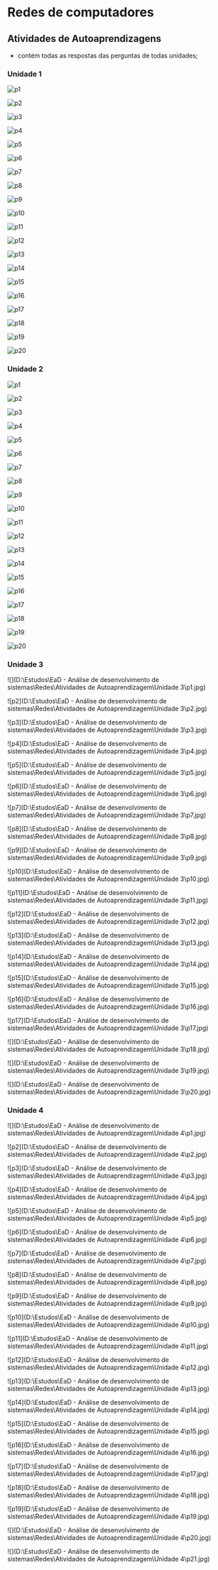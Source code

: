 # Redes de computadores 



## Atividades de Autoaprendizagens

- contém todas as respostas das perguntas de todas unidades;

### Unidade 1

![p1](https://user-images.githubusercontent.com/23271567/168494072-286f68e2-78df-4469-a200-cdc89622bf18.jpg)



![p2](https://user-images.githubusercontent.com/23271567/168494074-84783c40-f053-44a0-8f13-b1c9f37acd49.jpg)



![p3](https://user-images.githubusercontent.com/23271567/168494077-fa21c4ca-5322-4bc4-abdd-a7456475f412.jpg)



![p4](https://user-images.githubusercontent.com/23271567/168494078-9cae2955-c70e-4f35-b670-64926a277fc4.jpg)



![p5](https://user-images.githubusercontent.com/23271567/168494079-c2f1cf63-712e-467c-8cd6-65e401eec344.jpg)



![p6](https://user-images.githubusercontent.com/23271567/168494080-483ba80c-578c-4e55-92aa-7f0f5312c252.jpg)



![p7](https://user-images.githubusercontent.com/23271567/168494083-222b1618-01c8-486e-9fe0-2a7b6a067e51.jpg)



![p8](https://user-images.githubusercontent.com/23271567/168494084-f90a1dba-887b-4af4-be6e-05f430a9249b.jpg)



![p9](https://user-images.githubusercontent.com/23271567/168494085-87b8e79b-0ced-4cc4-aca4-45fc0f503680.jpg)



![p10](https://user-images.githubusercontent.com/23271567/168494086-0034581e-a140-4819-b9dd-bea8c906be86.jpg)



![p11](https://user-images.githubusercontent.com/23271567/168494088-c512fa95-81d4-418f-85ba-6cd09dd736ad.jpg)



![p12](https://user-images.githubusercontent.com/23271567/168494089-24fb1148-fdcf-4437-b900-79315dd34b16.jpg)



![p13](https://user-images.githubusercontent.com/23271567/168494092-3da6a1cd-0a7a-449c-bc98-59167eecee48.jpg)



![p14](https://user-images.githubusercontent.com/23271567/168494093-2ffe522f-5084-42f0-afd4-99c300c383a2.jpg)



![p15](https://user-images.githubusercontent.com/23271567/168494094-05c76a57-114b-43bb-b27e-9f06a7510d07.jpg)



![p16](https://user-images.githubusercontent.com/23271567/168494096-555e977f-d5ad-43f8-a7f1-5457a0829a16.jpg)



![p17](https://user-images.githubusercontent.com/23271567/168494099-66303be0-6f0b-40fc-9e0f-7c30f24d505d.jpg)



![p18](https://user-images.githubusercontent.com/23271567/168494100-f51e61d2-4e34-46fd-ab4b-087a5bf42b9a.jpg)



![p19](https://user-images.githubusercontent.com/23271567/168494101-b860f5fe-c162-4596-b92d-87d61336cbf2.jpg)



![p20](https://user-images.githubusercontent.com/23271567/168494102-8f30cf9c-6271-4de8-9cf2-03d976c6bd91.jpg)



### Unidade 2

![p1](https://user-images.githubusercontent.com/23271567/168494119-a17c4de6-b755-475b-8bde-13d1d479c2fb.jpg)



![p2](https://user-images.githubusercontent.com/23271567/168494121-c937ac2a-bc17-45eb-b075-cad9642b267b.jpg)



![p3](https://user-images.githubusercontent.com/23271567/168494122-09452241-386b-4227-901d-0ed2e873b23a.jpg)



![p4](https://user-images.githubusercontent.com/23271567/168494123-84a06831-ec5e-4015-90fe-aed7c64dcc31.jpg)



![p5](https://user-images.githubusercontent.com/23271567/168494125-5d30a40c-9196-4072-9e36-4bbd96589ab3.jpg)



![p6](https://user-images.githubusercontent.com/23271567/168494126-51c53c9d-36ba-44b0-820f-e47c34a8ce55.jpg)



![p7](https://user-images.githubusercontent.com/23271567/168494129-6f4664f4-387e-47b9-8487-a5fc474ca082.jpg)



![p8](https://user-images.githubusercontent.com/23271567/168494131-c0755fbf-3787-4e63-bab4-dc5587c296da.jpg)



![p9](https://user-images.githubusercontent.com/23271567/168494133-a182c055-2a01-4e2d-a241-3125021617a1.jpg)



![p10](https://user-images.githubusercontent.com/23271567/168494134-aaaa4481-8c6d-40c2-8a0f-b43e55fea809.jpg)



![p11](https://user-images.githubusercontent.com/23271567/168494136-a720bbaf-f793-4aa4-8657-31195c1ef1bd.jpg)



![p12](https://user-images.githubusercontent.com/23271567/168494137-ff7b6239-a6dc-422d-8712-edfd18895f25.jpg)



![p13](https://user-images.githubusercontent.com/23271567/168494139-11772473-59e4-48fa-8de8-cbafe5b9e166.jpg)



![p14](https://user-images.githubusercontent.com/23271567/168494140-1080c051-e785-4129-b78d-1ba2b2331bb6.jpg)



![p15](https://user-images.githubusercontent.com/23271567/168494141-cd108e1c-6cf9-4bb6-a157-49473cdd9dca.jpg)



![p16](https://user-images.githubusercontent.com/23271567/168494143-4751b7f9-0d70-4ebe-801a-664d2d10dc16.jpg)



![p17](https://user-images.githubusercontent.com/23271567/168494144-f13c658b-3f43-4403-bd6b-306668ff5db7.jpg)



![p18](https://user-images.githubusercontent.com/23271567/168494145-302e531e-bf0d-4b06-ae79-97d72edaa86f.jpg)



![p19](https://user-images.githubusercontent.com/23271567/168494146-8ec5273a-fe9f-4eb1-b0ff-fe051a860510.jpg)



![p20](https://user-images.githubusercontent.com/23271567/168494147-a3346a25-120e-4bb9-a4fa-4c8251494626.jpg)



### Unidade 3

![](D:\Estudos\EaD - Análise de desenvolvimento de sistemas\Redes\Atividades de Autoaprendizagem\Unidade 3\p1.jpg)



![p2](D:\Estudos\EaD - Análise de desenvolvimento de sistemas\Redes\Atividades de Autoaprendizagem\Unidade 3\p2.jpg)



![p3](D:\Estudos\EaD - Análise de desenvolvimento de sistemas\Redes\Atividades de Autoaprendizagem\Unidade 3\p3.jpg)



![p4](D:\Estudos\EaD - Análise de desenvolvimento de sistemas\Redes\Atividades de Autoaprendizagem\Unidade 3\p4.jpg)



![p5](D:\Estudos\EaD - Análise de desenvolvimento de sistemas\Redes\Atividades de Autoaprendizagem\Unidade 3\p5.jpg)



![p6](D:\Estudos\EaD - Análise de desenvolvimento de sistemas\Redes\Atividades de Autoaprendizagem\Unidade 3\p6.jpg)



![p7](D:\Estudos\EaD - Análise de desenvolvimento de sistemas\Redes\Atividades de Autoaprendizagem\Unidade 3\p7.jpg)



![p8](D:\Estudos\EaD - Análise de desenvolvimento de sistemas\Redes\Atividades de Autoaprendizagem\Unidade 3\p8.jpg)



![p9](D:\Estudos\EaD - Análise de desenvolvimento de sistemas\Redes\Atividades de Autoaprendizagem\Unidade 3\p9.jpg)



![p10](D:\Estudos\EaD - Análise de desenvolvimento de sistemas\Redes\Atividades de Autoaprendizagem\Unidade 3\p10.jpg)



![p11](D:\Estudos\EaD - Análise de desenvolvimento de sistemas\Redes\Atividades de Autoaprendizagem\Unidade 3\p11.jpg)



![p12](D:\Estudos\EaD - Análise de desenvolvimento de sistemas\Redes\Atividades de Autoaprendizagem\Unidade 3\p12.jpg)



![p13](D:\Estudos\EaD - Análise de desenvolvimento de sistemas\Redes\Atividades de Autoaprendizagem\Unidade 3\p13.jpg)



![p14](D:\Estudos\EaD - Análise de desenvolvimento de sistemas\Redes\Atividades de Autoaprendizagem\Unidade 3\p14.jpg)



![p15](D:\Estudos\EaD - Análise de desenvolvimento de sistemas\Redes\Atividades de Autoaprendizagem\Unidade 3\p15.jpg)



![p16](D:\Estudos\EaD - Análise de desenvolvimento de sistemas\Redes\Atividades de Autoaprendizagem\Unidade 3\p16.jpg)



![p17](D:\Estudos\EaD - Análise de desenvolvimento de sistemas\Redes\Atividades de Autoaprendizagem\Unidade 3\p17.jpg)

![](D:\Estudos\EaD - Análise de desenvolvimento de sistemas\Redes\Atividades de Autoaprendizagem\Unidade 3\p18.jpg)

![](D:\Estudos\EaD - Análise de desenvolvimento de sistemas\Redes\Atividades de Autoaprendizagem\Unidade 3\p19.jpg)

![](D:\Estudos\EaD - Análise de desenvolvimento de sistemas\Redes\Atividades de Autoaprendizagem\Unidade 3\p20.jpg)

### Unidade 4

![](D:\Estudos\EaD - Análise de desenvolvimento de sistemas\Redes\Atividades de Autoaprendizagem\Unidade 4\p1.jpg)



![p2](D:\Estudos\EaD - Análise de desenvolvimento de sistemas\Redes\Atividades de Autoaprendizagem\Unidade 4\p2.jpg)



![p3](D:\Estudos\EaD - Análise de desenvolvimento de sistemas\Redes\Atividades de Autoaprendizagem\Unidade 4\p3.jpg)



![p4](D:\Estudos\EaD - Análise de desenvolvimento de sistemas\Redes\Atividades de Autoaprendizagem\Unidade 4\p4.jpg)



![p5](D:\Estudos\EaD - Análise de desenvolvimento de sistemas\Redes\Atividades de Autoaprendizagem\Unidade 4\p5.jpg)



![p6](D:\Estudos\EaD - Análise de desenvolvimento de sistemas\Redes\Atividades de Autoaprendizagem\Unidade 4\p6.jpg)



![p7](D:\Estudos\EaD - Análise de desenvolvimento de sistemas\Redes\Atividades de Autoaprendizagem\Unidade 4\p7.jpg)



![p8](D:\Estudos\EaD - Análise de desenvolvimento de sistemas\Redes\Atividades de Autoaprendizagem\Unidade 4\p8.jpg)



![p9](D:\Estudos\EaD - Análise de desenvolvimento de sistemas\Redes\Atividades de Autoaprendizagem\Unidade 4\p9.jpg)



![p10](D:\Estudos\EaD - Análise de desenvolvimento de sistemas\Redes\Atividades de Autoaprendizagem\Unidade 4\p10.jpg)



![p11](D:\Estudos\EaD - Análise de desenvolvimento de sistemas\Redes\Atividades de Autoaprendizagem\Unidade 4\p11.jpg)



![p12](D:\Estudos\EaD - Análise de desenvolvimento de sistemas\Redes\Atividades de Autoaprendizagem\Unidade 4\p12.jpg)



![p13](D:\Estudos\EaD - Análise de desenvolvimento de sistemas\Redes\Atividades de Autoaprendizagem\Unidade 4\p13.jpg)



![p14](D:\Estudos\EaD - Análise de desenvolvimento de sistemas\Redes\Atividades de Autoaprendizagem\Unidade 4\p14.jpg)



![p15](D:\Estudos\EaD - Análise de desenvolvimento de sistemas\Redes\Atividades de Autoaprendizagem\Unidade 4\p15.jpg)



![p16](D:\Estudos\EaD - Análise de desenvolvimento de sistemas\Redes\Atividades de Autoaprendizagem\Unidade 4\p16.jpg)



![p17](D:\Estudos\EaD - Análise de desenvolvimento de sistemas\Redes\Atividades de Autoaprendizagem\Unidade 4\p17.jpg)



![p18](D:\Estudos\EaD - Análise de desenvolvimento de sistemas\Redes\Atividades de Autoaprendizagem\Unidade 4\p18.jpg)



![p19](D:\Estudos\EaD - Análise de desenvolvimento de sistemas\Redes\Atividades de Autoaprendizagem\Unidade 4\p19.jpg)

![](D:\Estudos\EaD - Análise de desenvolvimento de sistemas\Redes\Atividades de Autoaprendizagem\Unidade 4\p20.jpg)

![](D:\Estudos\EaD - Análise de desenvolvimento de sistemas\Redes\Atividades de Autoaprendizagem\Unidade 4\p21.jpg)
